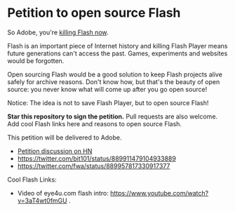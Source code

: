 # Petition to open source Flash

So Adobe, you're [killing Flash now](https://blogs.adobe.com/conversations/2017/07/adobe-flash-update.html).

Flash is an important piece of Internet history and killing Flash Player means future generations can't access the past. Games, experiments and websites would be forgotten.

Open sourcing Flash would be a good solution to keep Flash projects alive safely for archive reasons. Don't know how, but that's the beauty of open source: you never know what will come up after you go open source!

Notice: The idea is not to save Flash Player, but to open source Flash!

__Star this repository to sign the petition.__ Pull requests are also welcome. Add cool Flash links here and reasons to open source Flash.

This petition will be delivered to Adobe.
- [Petition discussion on HN](https://news.ycombinator.com/item?id=14859740)
- https://twitter.com/bit101/status/889911479104933889
- https://twitter.com/fwa/status/889957817330917377


Cool Flash Links:
- Video of eye4u.com flash intro: https://www.youtube.com/watch?v=3aT4wt0fmGU .
